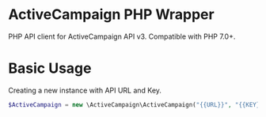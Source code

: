 # ActiveCampaign PHP Wrapper
PHP API client for ActiveCampaign API v3.
Compatible with PHP 7.0+.

# Basic Usage

Creating a new instance with API URL and Key.

```php
$ActiveCampaign = new \ActiveCampaign\ActiveCampaign("{{URL}}", "{{KEY}}");
```

